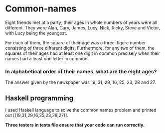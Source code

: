 # Common-names
Eight friends met at a party; their ages in whole numbers of years were all different. They were Alan, Cary, James, Lucy, Nick, Ricky, Steve and Victor, with Lucy being the youngest. 

For each of them, the square of their age was a three-figure number consisting of three different digits. Furthermore, for any two of them, the squares of their ages had at least one digit in common precisely when their names had a least one letter in common.

### In alphabetical order of their names, what are the eight ages?
The answer given by the newspaper was 19, 31, 29, 16, 25, 23, 28 and 27. 

## Haskell programming
I used Haskell language to solve the common names problem and printed out [(19,31,29,16,25,23,28,27)]. 

**Three testers in tests file ensure that your code can run correctly.**

